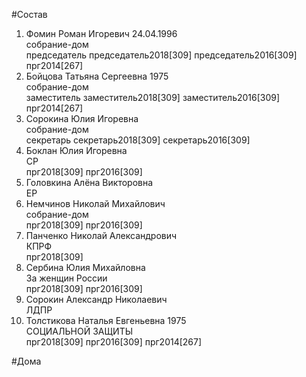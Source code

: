 #Состав  
1. Фомин Роман Игоревич 24.04.1996  
    собрание-дом  
    председатель председатель2018[309] председатель2016[309] прг2014[267]  
2. Бойцова Татьяна Сергеевна 1975  
    собрание-дом  
    заместитель заместитель2018[309] заместитель2016[309] прг2014[267]  
3. Сорокина Юлия Игоревна  
    собрание-дом  
    секретарь секретарь2018[309] секретарь2016[309]  
4. Боклан Юлия Игоревна  
    СР  
    прг2018[309] прг2016[309]  
5. Головкина Алёна Викторовна  
    ЕР  
6. Немчинов Николай Михайлович  
    собрание-дом  
    прг2018[309] прг2016[309]  
7. Панченко Николай Александрович  
    КПРФ  
    прг2018[309]  
8. Сербина Юлия Михайловна  
    За женщин России  
    прг2018[309] прг2016[309]  
9. Сорокин Александр Николаевич  
    ЛДПР  
10. Толстикова Наталья Евгеньевна 1975  
    СОЦИАЛЬНОЙ ЗАЩИТЫ  
    прг2018[309] прг2016[309] прг2014[267]  
  
#Дома  
  
